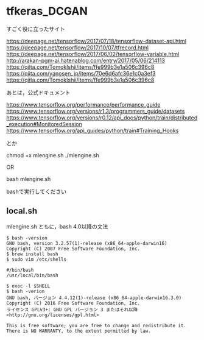 # tfkeras_DCGAN

すごく役に立ったサイト

https://deepage.net/tensorflow/2017/07/18/tensorflow-dataset-api.html
https://deepage.net/tensorflow/2017/10/07/tfrecord.html
https://deepage.net/tensorflow/2017/06/02/tensorflow-variable.html
http://arakan-pgm-ai.hatenablog.com/entry/2017/05/06/214113
https://qiita.com/TomokIshii/items/ffe999b3e1a506c396c8
https://qiita.com/yanosen_jp/items/70e6d6afc36e1c0a3ef3
https://qiita.com/TomokIshii/items/ffe999b3e1a506c396c8

あとは，公式ドキュメント

https://www.tensorflow.org/performance/performance_guide
https://www.tensorflow.org/versions/r1.3/programmers_guide/datasets
https://www.tensorflow.org/versions/r0.12/api_docs/python/train/distributed_execution#MonitoredSession
https://www.tensorflow.org/api_guides/python/train#Training_Hooks

とか

chmod +x mlengine.sh
./mlengine.sh

OR

bash mlengine.sh

bashで実行してください

## local.sh
mlengine.sh
ともに，bash 4.0以降の文法

```
$ bash -version
GNU bash, version 3.2.57(1)-release (x86_64-apple-darwin16)
Copyright (C) 2007 Free Software Foundation, Inc.
$ brew install bash
$ sudo vim /etc/shells
```

```
#/bin/bash
/usr/local/bin/bash
```

```
$ exec -l $SHELL
$ bash -verion
GNU bash, バージョン 4.4.12(1)-release (x86_64-apple-darwin16.3.0)
Copyright (C) 2016 Free Software Foundation, Inc.
ライセンス GPLv3+: GNU GPL バージョン 3 またはそれ以降 <http://gnu.org/licenses/gpl.html>

This is free software; you are free to change and redistribute it.
There is NO WARRANTY, to the extent permitted by law.
```
